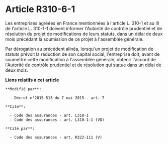 # Article R310-6-1

Les entreprises agréées en France mentionnées à l'article L. 310-1 et au III de l'article L. 310-1-1 doivent informer
l'Autorité de contrôle prudentiel et de résolution du projet de modifications de leurs statuts, dans un délai de deux mois
précédant la soumission de ce projet à l'assemblée générale. 

Par dérogation au précédent alinéa, lorsqu'un projet de modification de statuts prévoit la réduction de son capital social,
l'entreprise doit, avant de soumettre cette modification à l'assemblée générale, obtenir l'accord de l'Autorité de contrôle
prudentiel et de résolution qui statue dans un délai de deux mois.

**Liens relatifs à cet article**

	**Modifié par**:

	  - Décret n°2015-513 du 7 mai 2015 - art. 7

	**Cite**:

	  - Code des assurances - art. L310-1
	  - Code des assurances - art. L310-1-1 (VD)

	**Cité par**:

	  - Code des assurances - art. R322-111 (V)
